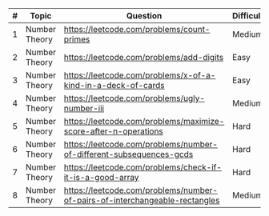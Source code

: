 | # | Topic         | Question                                                                    | Difficulty |
|---|---------------|-----------------------------------------------------------------------------|------------|
| 1 | Number Theory | https://leetcode.com/problems/count-primes                                  | Medium     |
| 2 | Number Theory | https://leetcode.com/problems/add-digits                                    | Easy       |
| 3 | Number Theory | https://leetcode.com/problems/x-of-a-kind-in-a-deck-of-cards                | Easy       |
| 4 | Number Theory | https://leetcode.com/problems/ugly-number-iii                               | Medium     |
| 5 | Number Theory | https://leetcode.com/problems/maximize-score-after-n-operations             | Hard       |
| 6 | Number Theory | https://leetcode.com/problems/number-of-different-subsequences-gcds         | Hard       |
| 7 | Number Theory | https://leetcode.com/problems/check-if-it-is-a-good-array                   | Hard       |
| 8 | Number Theory | https://leetcode.com/problems/number-of-pairs-of-interchangeable-rectangles | Medium     |
